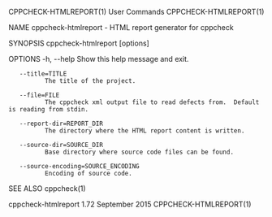 CPPCHECK-HTMLREPORT(1)                                             User Commands                                            CPPCHECK-HTMLREPORT(1)

NAME
       cppcheck-htmlreport - HTML report generator for cppcheck

SYNOPSIS
       cppcheck-htmlreport [options]

OPTIONS
       -h, --help
              Show this help message and exit.

       --title=TITLE
              The title of the project.

       --file=FILE
              The cppcheck xml output file to read defects from.  Default is reading from stdin.

       --report-dir=REPORT_DIR
              The directory where the HTML report content is written.

       --source-dir=SOURCE_DIR
              Base directory where source code files can be found.

       --source-encoding=SOURCE_ENCODING
              Encoding of source code.

SEE ALSO
       cppcheck(1)

cppcheck-htmlreport 1.72                                          September 2015                                            CPPCHECK-HTMLREPORT(1)
